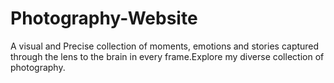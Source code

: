 # Photography-Website
A visual and Precise collection of moments, emotions and stories captured through the lens to the brain in every frame.Explore my diverse collection of photography.
